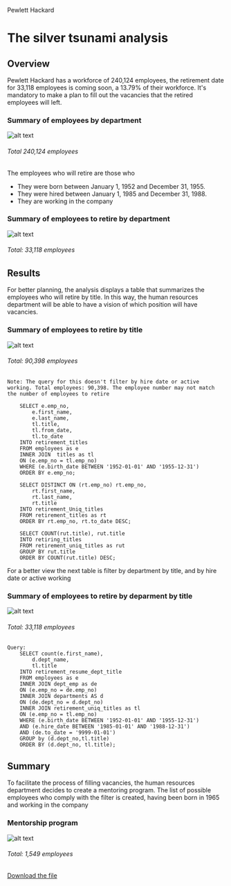 Pewlett Hackard 
# The silver tsunami analysis

## Overview

Pewlett Hackard has a workforce of 240,124 employees, the retirement date for 33,118 employees is coming soon, a 13.79% of their workforce. It's mandatory to make a plan to fill out the vacancies that the retired employees will left.

### Summary of employees by department
![alt text](./img/sum_emp_dept.png)
###### Total 240,124 employees   

The employees who will retire are those who  

- They were born between January 1, 1952 and December 31, 1955.
- They were hired between January 1, 1985 and December 31, 1988.
- They are working in the company 

### Summary of employees to retire by department
![alt text](./img/sum_ret_dept.png)
###### Total: 33,118 employees

## Results
For better planning, the analysis displays a table that summarizes the employees who will retire by title. In this way, the human resources department will be able to have a vision of which position will have vacancies.

### Summary of employees to retire by title
![alt text](./img/sum_ret_title.png)
###### Total: 90,398 employees

    Note: The query for this doesn't filter by hire date or active working. Total employees: 90,398. The employee number may not match the number of employees to retire

        SELECT e.emp_no,
            e.first_name,
            e.last_name,
            tl.title,
            tl.from_date,
            tl.to_date
        INTO retirement_titles	   
        FROM employees as e
        INNER JOIN  titles as tl
        ON (e.emp_no = tl.emp_no)
        WHERE (e.birth_date BETWEEN '1952-01-01' AND '1955-12-31')
        ORDER BY e.emp_no; 

        SELECT DISTINCT ON (rt.emp_no) rt.emp_no,
            rt.first_name,
            rt.last_name,
            rt.title
        INTO retirement_Uniq_titles
        FROM retirement_titles as rt
        ORDER BY rt.emp_no, rt.to_date DESC;

        SELECT COUNT(rut.title), rut.title
        INTO retiring_titles
        FROM retirement_uniq_titles as rut
        GROUP BY rut.title
        ORDER BY COUNT(rut.title) DESC;

For a better view the next table is filter by department by title, and by hire date or active working

### Summary of employees to retire by deparment by title
![alt text](./img/sum_ret_emp_title.png)
###### Total: 33,118 employees

    Query:
        SELECT count(e.first_name),
            d.dept_name,
            tl.title
        INTO retirement_resume_dept_title
        FROM employees as e
        INNER JOIN dept_emp as de
        ON (e.emp_no = de.emp_no)
        INNER JOIN departments AS d
        ON (de.dept_no = d.dept_no)
        INNER JOIN retirement_uniq_titles as tl
        ON (e.emp_no = tl.emp_no)
        WHERE (e.birth_date BETWEEN '1952-01-01' AND '1955-12-31')
        AND (e.hire_date BETWEEN '1985-01-01' AND '1988-12-31')
        AND (de.to_date = '9999-01-01')
        GROUP by (d.dept_no,tl.title)
        ORDER BY (d.dept_no, tl.title);

## Summary
To facilitate the process of filling vacancies, the human resources department decides to create a mentoring program. The list of possible employees who comply with the filter is created, having been born in 1965 and working in the company

### Mentorship program
![alt text](./img/mentor_prg.png)
###### Total: 1,549 employees

[Download the file](https://github.com/cgzverduzco/Pewlett-Hackard-Analysis-Challenge/blob/main/Data/mentorship_eligibilty.csv)